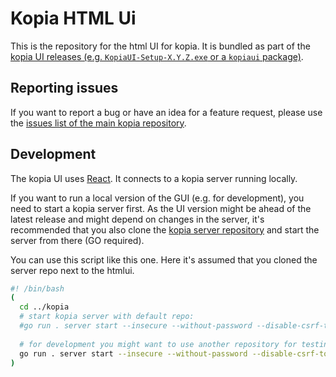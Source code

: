 # Kopia HTML Ui

This is the repository for the html UI for kopia. It is bundled as part of the [kopia UI releases (e.g. `KopiaUI-Setup-X.Y.Z.exe` or a `kopiaui` package)](https://kopia.io/docs/installation/#two-variants-of-kopia).

## Reporting issues

If you want to report a bug or have an idea for a feature request, please use the [issues list of the main kopia repository](https://github.com/kopia/kopia/issues?q=is%3Aissue+is%3Aopen+gui).

## Development

The kopia UI uses [React](https://react.dev/). It connects to a kopia server running locally.

If you want to run a local version of the GUI (e.g. for development), you need to start a kopia server first.
As the UI version might be ahead of the latest release and might depend on changes in the server, it's recommended
that you also clone the [kopia server repository](https://github.com/kopia/kopia#readme) and start the server from there (GO required).

You can use this script like this one. Here it's assumed that you cloned the server repo next to the htmlui.

```bash
#! /bin/bash
(
  cd ../kopia
  # start kopia server with default repo:
  #go run . server start --insecure --without-password --disable-csrf-token-checks --log-level=debug
  
  # for development you might want to use another repository for testing only, not your normal one, so you could use, e.g. 
  go run . server start --insecure --without-password --disable-csrf-token-checks --log-level=debug  --config-file=$HOME/.config/kopia/disabled/repository-dev.config
)
```
